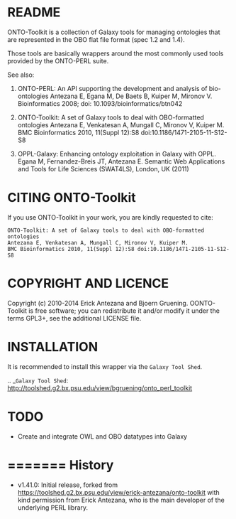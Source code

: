 README
======

ONTO-Toolkit is a collection of Galaxy tools for managing ontologies 
that are represented in the OBO flat file format (spec 1.2 and 1.4). 

Those tools are basically wrappers around the most commonly used tools 
provided by the ONTO-PERL suite.

See also:

  1. ONTO-PERL: An API supporting the development and analysis of bio-ontologies
     Antezana E, Egana M, De Baets B, Kuiper M, Mironov V.
     Bioinformatics 2008; doi: 10.1093/bioinformatics/btn042
     
  2. ONTO-Toolkit: A set of Galaxy tools to deal with OBO-formatted ontologies
     Antezana E, Venkatesan A, Mungall C, Mironov V, Kuiper M.
     BMC Bioinformatics 2010, 11(Suppl 12):S8 doi:10.1186/1471-2105-11-S12-S8

  3. OPPL-Galaxy: Enhancing ontology exploitation in Galaxy with OPPL.
     Egana M, Fernandez-Breis JT, Antezana E.
     Semantic Web Applications and Tools for Life Sciences (SWAT4LS), London, UK (2011)


CITING ONTO-Toolkit
===================

If you use ONTO-Toolkit in your work, you are kindly requested to cite:

    ONTO-Toolkit: A set of Galaxy tools to deal with OBO-formatted ontologies
    Antezana E, Venkatesan A, Mungall C, Mironov V, Kuiper M.
    BMC Bioinformatics 2010, 11(Suppl 12):S8 doi:10.1186/1471-2105-11-S12-S8


COPYRIGHT AND LICENCE
=====================

Copyright (c) 2010-2014 Erick Antezana and Bjoern Gruening.
OONTO-Toolkit is free software; you can redistribute it and/or
modify it under the terms GPL3+, see the additional LICENSE file.



INSTALLATION
============

It is recommended to install this wrapper via the `Galaxy Tool Shed`.

.. _`Galaxy Tool Shed`: http://toolshed.g2.bx.psu.edu/view/bgruening/onto_perl_toolkit


TODO
====

- Create and integrate OWL and OBO datatypes into Galaxy


=======
History
=======

- v1.41.0: Initial release, forked from https://toolshed.g2.bx.psu.edu/view/erick-antezana/onto-toolkit 
with kind permission from Erick Antezana, who is the main developer of the underlying PERL library.


